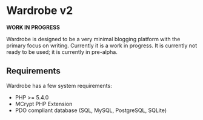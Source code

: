 # Wardrobe v2
**WORK IN PROGRESS**

Wardrobe is designed to be a very minimal blogging platform with the primary focus on writing. Currently it is a work in progress. It is currently not ready to be used; it is currently in pre-alpha.

Requirements
------------
Wardrobe has a few system requirements:

- PHP >= 5.4.0
- MCrypt PHP Extension
- PDO compliant database (SQL, MySQL, PostgreSQL, SQLite)
